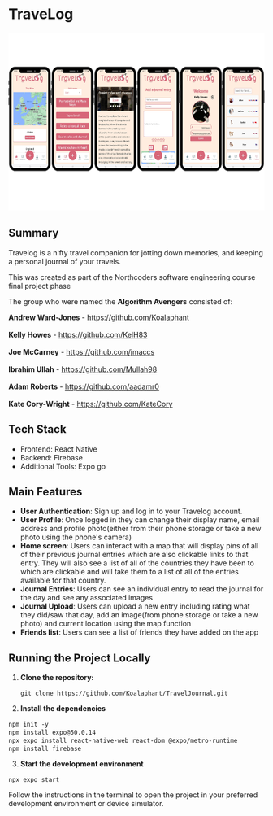 # TraveLog
<img src='./assets/TraveLogScreenshots.png' width='600' height='350'/>

## Summary
Travelog is a nifty travel companion for jotting down memories, and keeping a personal journal of your travels.

This was created as part of the Northcoders software engineering course final project phase

The group who were named the **Algorithm Avengers** consisted of:
<br>

**Andrew Ward-Jones** - https://github.com/Koalaphant
<br><br>
**Kelly Howes** - https://github.com/KelH83
<br><br>
**Joe McCarney** - https://github.com/jmaccs
<br><br>
**Ibrahim Ullah** - https://github.com/Mullah98
<br><br>
**Adam Roberts** - https://github.com/aadamr0
<br><br>
**Kate Cory-Wright** - https://github.com/KateCory

## Tech Stack
- Frontend: React Native
- Backend: Firebase
- Additional Tools: Expo go

## Main Features
- **User Authentication**: Sign up and log in to your Travelog account.
- **User Profile**: Once logged in they can change their display name, email address and profile photo(either from their phone storage or take a new photo using the phone's camera)
- **Home screen**: Users can interact with a map that will display pins of all of their previous journal entries which are also clickable links to that entry. They will also see a list of all of the countries they have been to which are clickable and will take them to a list of all of the entries available for that country.
- **Journal Entries**: Users can see an individual entry to read the journal for the day and see any associated images
- **Journal Upload**: Users can upload a new entry including rating what they did/saw that day, add an image(from phone storage or take a new photo) and current location using the map function
- **Friends list**: Users can see a list of friends they have added on the app


## Running the Project Locally 

1. **Clone the repository:**
   ```
   git clone https://github.com/Koalaphant/TravelJournal.git

2. **Install the dependencies**
```npm install
npm init -y
npm install expo@50.0.14
npx expo install react-native-web react-dom @expo/metro-runtime
npm install firebase
```

3. **Start the development environment**
```
npx expo start
```
Follow the instructions in the terminal to open the project in your preferred development environment or device simulator.


